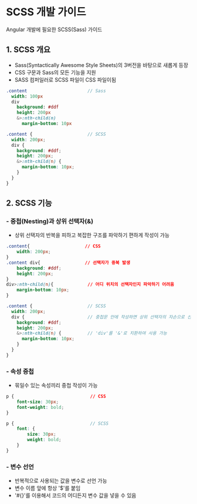 # SCSS 개발 가이드

Angular 개발에 필요한 SCSS(Sass) 가이드

## 1. SCSS 개요

* Sass(Syntactically Awesome Style Sheets)의 3버전을 바탕으로 새롭게 등장
* CSS 구문과 Sass의 모든 기능을 지원
* SASS 컴퍼일러로 SCSS 파일이 CSS 파일이됨

```sass
.content                       // Sass
  width: 100px
  div
    background: #ddf
    height: 200px
    &>:nth-child(n)
      margin-bottom: 10px
```
```scss
.content {                     // SCSS
  width: 200px;
  div {
    background: #ddf;
    height: 200px;
    &>:nth-child(n) {
      margin-bottom: 10px;
    }
  }
}
```

## 2. SCSS 기능

### -  중첩(Nesting)과 상위 선택자(&)

* 상위 선택자의 반복을 피하고 복잡한 구조를 파악하기 편하게 작성이 가능

```css
.content{                     // CSS
    width: 200px;             
}
.content div{                 // 선택자가 중복 발생
    background: #ddf;
    height: 200px;
}
div>:nth-child(n){             // 어디 위치의 선택자인지 파악하기 어려움
    margin-bottom: 10px;
}
```
```scss
.content {                     // SCSS
  width: 200px;
  div {                        // 중첩문 안에 작성하면 상위 선택자의 자손으로 선언가능 
    background: #ddf;
    height: 200px;
    &>:nth-child(n) {          // 'div'를 '&'로 치환하여 사용 가능
      margin-bottom: 10px;
    }
  }
}
```

### - 속성 중첩

* 묶일수 있는 속성끼리 중첩 작성이 가능

```css
p {                             // CSS
    font-size: 30px;
    font-weight: bold;
}
```
```scss
p {                             // SCSS
    font: {
        size: 30px;
        weight: bold;
    }
}
```

### - 변수 선언

* 반복적으로 사용되는 값을 변수로 선언 가능
* 변수 이름 앞에 항상 '$'를 붙임
* '#{}'를 이용해서 코드의 어디든지 변수 값을 넣을 수 있음

